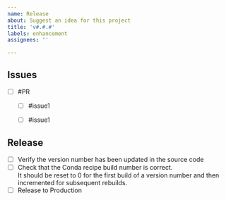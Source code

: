 ```yaml
---
name: Release
about: Suggest an idea for this project
title: 'v#.#.#'
labels: enhancement
assignees: ''

---
```

<!--
- Tasks should be marked off when a linked PR for them is ready for review
- Order each section from highest to lowest priority
- Each issue should be listed as a subtask under the pull request for it.
-->

Issues
-----------------
- [ ] #PR
  - [ ] #issue1
  - [ ] #issue1


Release
-----------------

- [ ] Verify the version number has been updated in the source code
- [ ] Check that the Conda recipe build number is correct.  
      It should be reset to 0 for the first build of a version number and then incremented for subsequent rebuilds.
- [ ] Release to Production
